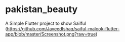 # pakistan_beauty

A Simple Flutter project to show Sailful
(https://github.com/JaveedIshaq/saiful-malook-flutter-app/blob/master/Screenshot.png?raw=true)
